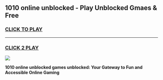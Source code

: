 
## 1010 online unblocked - Play Unblocked Gmaes & Free
<h3>
<a href="https://news.freeplayer.one?title=1010_online_unblocked&ref=23F">CLICK TO PLAY</a></h3>
<hr>

<h3>
<a href="https://news.freeplayer.one?title=1010_online_unblocked&ref=23F">CLICK 2 PLAY</a>
  
</h3>

<a href="https://news.freeplayer.one?title=1010_online_unblocked&ref=23F/"><img src="https://clearcache.store/games.png"></a>


**1010 online unblocked games unblocked: Your Gateway to Fun and Accessible Online Gaming**
